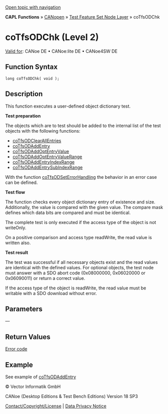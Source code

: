 [Open topic with navigation](../../../../../../CANoeDEFamily.htm#Topics/CAPLFunctions/CANopen/NodeLayerTFS/Functions/CAPLfunctionCoTfsOdChk.md)

**CAPL Functions** » [CANopen](../../CAPLfunctionsCANopenOverview.md) » [Test Feature Set Node Layer](../CAPLfunctionsCANopenNLTFSLevelOverview.md) » coTfsODChk

# coTfsODChk (Level 2)

[Valid for](../../../../Shared/FeatureAvailability.md): CANoe DE • CANoe:lite DE • CANoe4SW DE

## Function Syntax

```plaintext
long coTfsODChk( void );
```

## Description

This function executes a user-defined object dictionary test.

**Test preparation**

The objects which are to test should be added to the internal list of the test objects with the following functions:

- [coTfsODClearAllEntries](CAPLfunctionCoTfsOdClearAllEntries.md)
- [coTfsODAddEntry](CAPLfunctionCoTfsOdAddEntry.md)
- [coTfsODAddOptEntryValue](CAPLfunctionCoTfsOdAddOptEntryValue.md)
- [coTfsODAddOptEntryValueRange](CAPLfunctionCoTfsOdAddOptEntryValueRange.md)
- [coTfsODAddEntryIndexRange](CAPLfunctionCoTfsOdAddEntryIndexRange.md)
- [coTfsODAddEntrySubIndexRange](CAPLfunctionCoTfsOdAddEntrySubIndexRange.md)

With the function [coTfsODSetErrorHandling](CAPLfunctionCoTfsOdSetErrorHandling.md) the behavior in an error case can be defined.

**Test flow**

The function checks every object dictionary entry of existence and size. Additionally, the value is compared with the given value. The compare mask defines which data bits are compared and must be identical.

The complete test is only executed if the access type of the object is not writeOnly.

On a positive comparison and access type readWrite, the read value is written also.

**Test result**

The test was successful if all necessary objects exist and the read values are identical with the defined values. For optional objects, the test node must answer with a SDO abort code (0x08000000, 0x06020000 or 0x06090011) or return a correct value.

If the access type of the object is readWrite, the read value must be writable with a SDO download without error.

## Parameters

—

## Return Values

[Error code](../CAPLfunctionsCANopenNLTFSErrorCodes.md)

## Example

See example of [coTfsODAddEntry](CAPLfunctionCoTfsOdAddEntry.md)

© Vector Informatik GmbH

CANoe (Desktop Editions & Test Bench Editions) Version 18 SP3

[Contact/Copyright/License](../../../../Shared/ContactCopyrightLicense.md) | [Data Privacy Notice](https://www.vector.com/int/en/company/get-info/privacy-policy/)